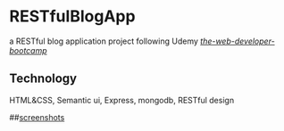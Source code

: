 # RESTfulBlogApp
a RESTful blog application
project following Udemy [*the-web-developer-bootcamp*](https://www.udemy.com/the-web-developer-bootcamp/learn/v4/overview)
## Technology 
HTML&CSS, Semantic ui, Express, mongodb, RESTful design

##[screenshots](png2pdf.pdf)


